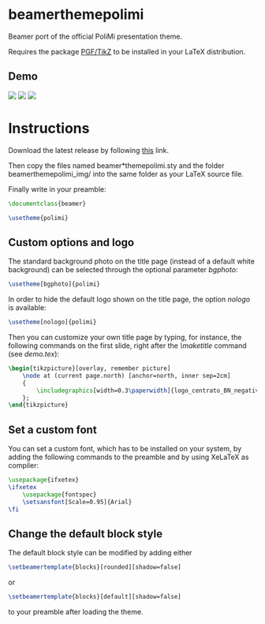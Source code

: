 # beamerthemepolimi
Beamer port of the official PoliMi presentation theme.

Requires the package [PGF/TikZ](https://www.ctan.org/pkg/pgf) to be installed in your LaTeX distribution.

Demo
----
![](https://github.com/elauksap/beamerthemepolimi/blob/master/demo-bgphoto.jpg)
![](https://github.com/elauksap/beamerthemepolimi/blob/master/demo-bgwhite.jpg)
![](https://github.com/elauksap/beamerthemepolimi/blob/master/demo-slide.jpg)

Instructions
============
Download the latest release by following [this](https://github.com/elauksap/beamerthemepolimi/releases) link.

Then copy the files named beamer*themepolimi.sty and the folder beamerthemepolimi_img/ into the same folder as your LaTeX source file.

Finally write in your preamble:
```latex
\documentclass{beamer}

\usetheme{polimi}
```

Custom options and logo
-----------------------
The standard background photo on the title page (instead of a default white background) can be selected through the optional parameter _bgphoto_:
```latex
\usetheme[bgphoto]{polimi}
```

In order to hide the default logo shown on the title page, the option _nologo_ is available:
```latex
\usetheme[nologo]{polimi}
```

Then you can customize your own title page by typing, for instance, the following commands on the first slide, right after the _\maketitle_ command (see _demo.tex_):
```latex
\begin{tikzpicture}[overlay, remember picture]
    \node at (current page.north) [anchor=north, inner sep=2cm]
    {
        \includegraphics[width=0.3\paperwidth]{logo_centrato_BN_negativo.png}
    };
\end{tikzpicture}
```

Set a custom font
-----------------
You can set a custom font, which has to be installed on your system, by adding the following commands to the preamble and by using XeLaTeX as compiler:
```latex
\usepackage{ifxetex}
\ifxetex
    \usepackage{fontspec}
    \setsansfont[Scale=0.95]{Arial}
\fi
```

Change the default block style
------------------------------
The default block style can be modified by adding either
```latex
\setbeamertemplate{blocks}[rounded][shadow=false]
```
or
```latex
\setbeamertemplate{blocks}[default][shadow=false]
```
to your preamble after loading the theme.

